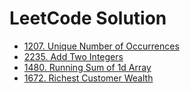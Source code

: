 # LeetCode Solution

- [1207. Unique Number of Occurrences](/1207_Unique_Number_of_Occurrences)
- [2235. Add Two Integers](/2235_Add_Two_Integers)
- [1480. Running Sum of 1d Array](/1480_Running_Sum_of_1d_Array)
- [1672. Richest Customer Wealth](/1672_Richest_Customer_Wealth)